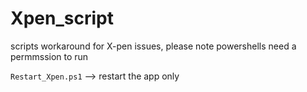 # Xpen_script
scripts workaround for X-pen issues, please note powershells need a permmssion to run

`Restart_Xpen.ps1` --> restart the app only
